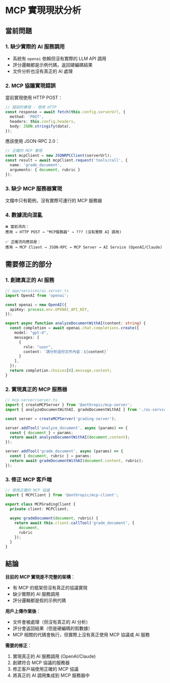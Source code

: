 # MCP 實現現狀分析

## 當前問題

### 1. 缺少實際的 AI 服務調用
- 系統有 `openai` 依賴但沒有實際的 LLM API 調用
- 評分邏輯都是示例代碼，返回硬編碼結果
- 文件分析也沒有真正的 AI 處理

### 2. MCP 協議實現錯誤
當前實現使用 HTTP POST：
```typescript
// 錯誤的實現 - 使用 HTTP
const response = await fetch(this.config.serverUrl, {
  method: 'POST',
  headers: this.config.headers,
  body: JSON.stringify(data),
});
```

應該使用 JSON-RPC 2.0：
```typescript
// 正確的 MCP 實現
const mcpClient = new JSONRPCClient(serverUrl);
const result = await mcpClient.request('tools/call', {
  name: 'grade_document',
  arguments: { document, rubric }
});
```

### 3. 缺少 MCP 服務器實現
文檔中只有範例，沒有實際可運行的 MCP 服務器

### 4. 數據流向混亂
```
❌ 當前流向：
應用 → HTTP POST → "MCP服務器" → ??? (沒有實際 AI 調用)

✅ 正確流向應該是：
應用 → MCP Client → JSON-RPC → MCP Server → AI Service (OpenAI/Claude)
```

## 需要修正的部分

### 1. 創建真正的 AI 服務
```typescript
// app/services/ai.server.ts
import OpenAI from 'openai';

const openai = new OpenAI({
  apiKey: process.env.OPENAI_API_KEY,
});

export async function analyzeDocumentWithAI(content: string) {
  const completion = await openai.chat.completions.create({
    model: "gpt-4",
    messages: [
      {
        role: "user", 
        content: `請分析這份文件內容：${content}`
      }
    ],
  });
  return completion.choices[0].message.content;
}
```

### 2. 實現真正的 MCP 服務器
```typescript
// mcp-server/server.ts
import { createMCPServer } from '@anthropic/mcp-server';
import { analyzeDocumentWithAI, gradeDocumentWithAI } from './ai-services';

const server = createMCPServer('grading-server');

server.addTool('analyze_document', async (params) => {
  const { document } = params;
  return await analyzeDocumentWithAI(document.content);
});

server.addTool('grade_document', async (params) => {
  const { document, rubric } = params;
  return await gradeDocumentWithAI(document.content, rubric);
});
```

### 3. 修正 MCP 客戶端
```typescript
// 使用正確的 MCP 協議
import { MCPClient } from '@anthropic/mcp-client';

export class MCPGradingClient {
  private client: MCPClient;
  
  async gradeDocument(document, rubric) {
    return await this.client.callTool('grade_document', {
      document,
      rubric
    });
  }
}
```

## 結論

**目前的 MCP 實現是不完整的架構**：
- 有 MCP 的框架但沒有真正的協議實現
- 缺少實際的 AI 服務調用
- 評分邏輯都是假的示例代碼

**用戶上傳作業後**：
- 文件會被處理（但沒有真正的 AI 分析）
- 評分會返回結果（但是硬編碼的假數據）
- MCP 相關的代碼會執行，但實際上沒有真正使用 MCP 協議或 AI 服務

**需要的修正**：
1. 實現真正的 AI 服務調用 (OpenAI/Claude)
2. 創建符合 MCP 協議的服務器
3. 修正客戶端使用正確的 MCP 協議
4. 將真正的 AI 調用集成到 MCP 服務器中 